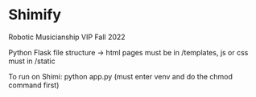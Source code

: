# Shimify
Robotic Musicianship VIP Fall 2022

Python Flask file structure -> html pages must be in /templates, js or css must in /static

To run on Shimi: python app.py (must enter venv and do the chmod command first)

